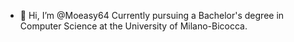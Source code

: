 - 👋 Hi, I’m @Moeasy64
Currently pursuing a Bachelor's degree in Computer Science at the University of Milano-Bicocca.
